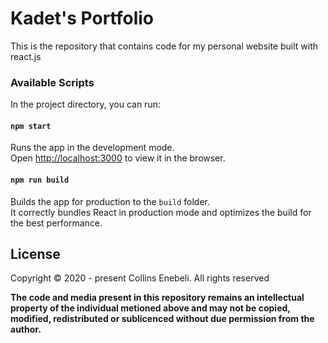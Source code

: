 # Kadet's Portfolio

This is the repository that contains code for my personal website built with react.js

### Available Scripts

In the project directory, you can run:

#### `npm start`

Runs the app in the development mode.<br />
Open [http://localhost:3000](http://localhost:3000) to view it in the browser.


#### `npm run build`

Builds the app for production to the `build` folder.<br />
It correctly bundles React in production mode and optimizes the build for the best performance.

## License

Copyright © 2020 - present Collins Enebeli. All rights reserved

**The code and media present in this repository remains an intellectual property of the individual metioned above and may not be copied, modified, redistributed or sublicenced without due permission from the author.**
